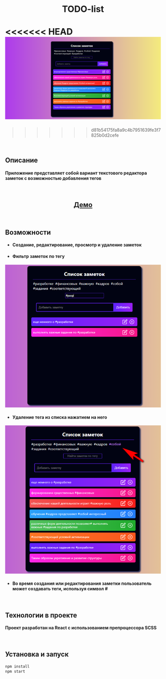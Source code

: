 <h1 align="center">TODO-list</h1>

<<<<<<< HEAD
<img src="./readme_assets/main.png">
=======

>>>>>>> d81b54175fa8a9c4b7951639fe3f7825b0d2cefe

</br>

## Описание

#### Приложение представляет собой вариант текстового редактора заметок с возможностью добавления тегов

</br>

<h2 align="center"><a  href="https://gracious-torvalds-890dc4.netlify.app/">Демо</a></h2>

</br>

## Возможности

- #### Создание, редактирование, просмотр и удаление заметок

- #### Фильтр заметок по тегу

<img src="./readme_assets/filter.png">

- #### Удаление тега из списка нажатием на него

<img src="./readme_assets/delete.png">

- #### Во время создания или редактирования заметки пользователь может создавать теги, используя символ **#**

</br>

## Технологии в проекте

#### Проект разработан на **React** с использованием препроцессора **SCSS**

</br>

## Установка и запуск

```
npm install
npm start
```

</br>
